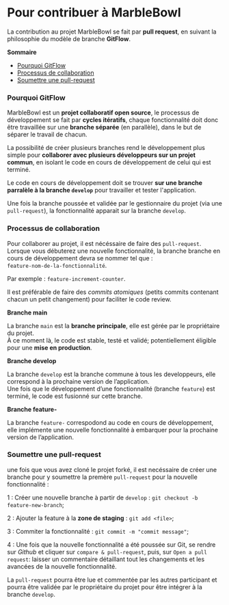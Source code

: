 # Pour contribuer à MarbleBowl
 
La contribution au projet MarbleBowl se fait par **pull request**, en suivant la philosophie du modèle de branche **GitFlow**.  

**Sommaire**

- [Pourquoi GitFlow](#pourquoi-gitflow)
- [Processus de collaboration](#processus-de-collaboration)
- [Soumettre une pull-request](#soumettre-une-pull-request)


### Pourquoi GitFlow

MarbleBowl est un **projet collaboratif open source**, le processus de développement se fait par **cycles itératifs**, chaque fonctionnalité doit donc être travaillée sur une **branche séparée** (en parallèle), dans le but de séparer le travail de chacun.

La possibilité de créer plusieurs branches rend le développement plus simple pour **collaborer avec plusieurs développeurs sur un projet commun**, en isolant le code en cours de développement de celui qui est terminé. 

Le code en cours de développement doit se trouver **sur une branche parralèle à la branche `develop`** pour travailler et tester l'application.

Une fois la branche poussée et validée par le gestionnaire du projet (via une `pull-request`), la fonctionnalité apparait sur la branche `develop`.

### Processus de collaboration

Pour collaborer au projet, il est nécéssaire de faire des `pull-request`.   
Lorsque vous débuterez une nouvelle fonctionnalité, la branche branche en cours de développement devra se nommer tel que :  
`feature-nom-de-la-fonctionnalité`.

Par exemple : `feature-increment-counter`.

Il est préférable de faire des *commits atomiques* (petits commits contenant chacun un petit changement) pour faciliter le code review.

**Branche main**

La branche `main` est la **branche principale**, elle est gérée par le propriétaire du projet.   
À ce moment là, le code est stable, testé et validé; potentiellement éligible pour une **mise en production**.

**Branche develop**

La branche `develop` est la branche commune à tous les developpeurs, elle correspond à la prochaine version de l’application.  
Une fois que le développement d’une fonctionnalité (branche `feature`) est terminé, le code est fusionné sur cette branche.

**Branche feature-**

La branche `feature-` correspodond au code en cours de développement, elle implémente une nouvelle fonctionnalité à embarquer pour la prochaine version de l’application.

### Soumettre une pull-request

une fois que vous avez cloné le projet forké, il est necéssaire de créer une branche pour y soumettre la premère `pull-request` pour la nouvelle fonctionnalité :

1 : Créer une nouvelle branche à partir de `develop` :
`git checkout -b feature-new-branch`;

2 : Ajouter la feature à la **zone de staging** :
`git add <file>`;

3 : Commiter la fonctionnalité :
`git commit -m "commit message"`;

4 : Une fois que la nouvelle fonctionnalité a été poussée sur Git, se rendre sur *Github* et cliquer sur `compare & pull-request`,
puis, sur `Open a pull request`: laisser un commentaire détaillant tout les changements et les avancées de la nouvelle fonctionnalité.

La `pull-request` pourra être lue et commentée par les autres participant et pourra être validée par le propriétaire du projet pour être intégrer à la branche `develop`.

